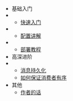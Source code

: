*<!-- 白色的圆圈输入-就能出来 -->*

* 基础入门
* - [快速入门](fast.md)  
* - [配置讲解](config.md)
* - [部署教程](deploy.md)
* 高深进阶
* - [消息持久化](store.md) 
  - [如何保证消费者有序](order.md) 
* 其他
  - [作者的话](read.md) 



